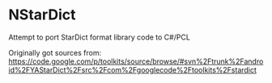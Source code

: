 NStarDict
=========

Attempt to port StarDict format library code to C#/PCL

Originally got sources from: https://code.google.com/p/toolkits/source/browse/#svn%2Ftrunk%2Fandroid%2FYAStarDict%2Fsrc%2Fcom%2Fgooglecode%2Ftoolkits%2Fstardict
